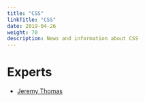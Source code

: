 ```yaml
---
title: "CSS"
linkTitle: "CSS"
date: 2019-04-26
weight: 70
description: News and information about CSS
---
```


# Experts
* [Jeremy Thomas](https://jgthms.com/)
